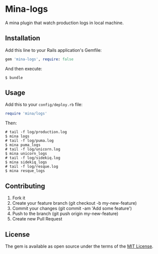 # Mina-logs

A mina plugin that watch production logs in local machine.

## Installation

Add this line to your Rails application's Gemfile:

```ruby
gem 'mina-logs', require: false
```

And then execute:

    $ bundle

## Usage

Add this to your `config/deploy.rb` file:

```ruby
require 'mina/logs'
```

Then:

    # tail -f log/production.log
    $ mina logs
    # tail -f log/puma.log
    $ mina puma_logs
    # tail -f log/unicorn.log
    $ mina unicorn_logs
    # tail -f log/sidekiq.log
    $ mina sidekiq_logs
    # tail -f log/resque.log
    $ mina resque_logs

## Contributing

1. Fork it
2. Create your feature branch (git checkout -b my-new-feature)
3. Commit your changes (git commit -am 'Add some feature')
4. Push to the branch (git push origin my-new-feature)
5. Create new Pull Request


## License

The gem is available as open source under the terms of the [MIT License](http://opensource.org/licenses/MIT).
